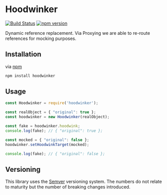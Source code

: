 # Hoodwinker

[![Build Status](https://travis-ci.org/MattLloyd101/Hoodwinker.svg?branch=master)](https://travis-ci.org/MattLloyd101/Hoodwinker)
[![npm version](https://badge.fury.io/js/hoodwinker.svg)](https://badge.fury.io/js/hoodwinker)

Dynamic reference replacement. Via Proxying we are able to re-route references for mocking purposes.

## Installation

via [npm](https://github.com/npm/npm)

```bash
npm install hoodwinker
```

## Usage

```javascript
const Hoodwinker = require('hoodwinker');

const realObject = { "original": true };
const hoodwinker = new Hoodwinker(realObject);

const fake = hoodwinker.hoodwink;
console.log(fake); // { "original": true };

const mocked = { "original": false };
hoodwinker.setHoodwinkTarget(mocked);

console.log(fake); // { "original": false };
```

## Versioning

This library uses the [Semver](https://semver.org/) versioning system. The numbers do not relate to maturity but the number of breaking changes introduced.
